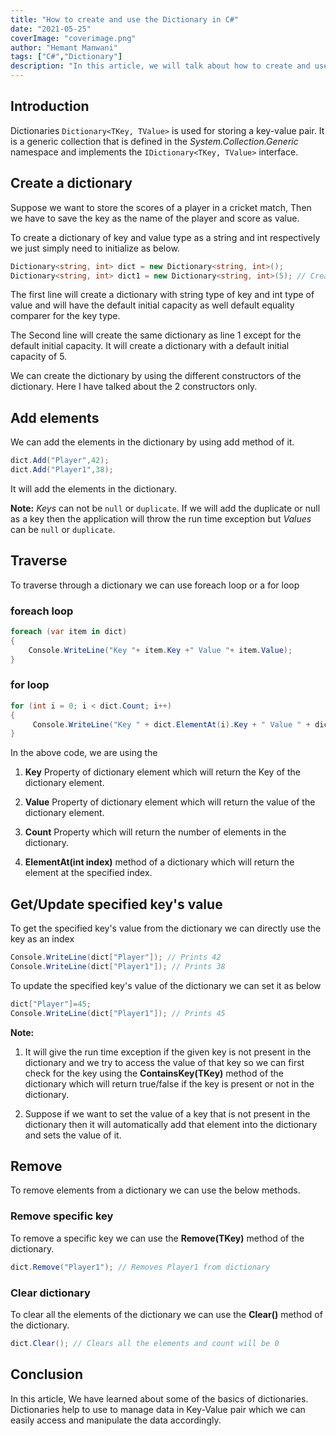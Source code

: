 ```yaml
---
title: "How to create and use the Dictionary in C#"
date: "2021-05-25"
coverImage: "coverimage.png"
author: "Hemant Manwani"
tags: ["C#","Dictionary"]
description: "In this article, we will talk about how to create and use the Dictionary in C#."
---
```

## Introduction
 
Dictionaries `Dictionary<TKey, TValue>` is used for storing a key-value pair. It is a generic collection that is defined in the *System.Collection.Generic* namespace and implements the `IDictionary<TKey, TValue>` interface.
 
## Create a dictionary
 
Suppose we want to store the scores of a player in a cricket match, Then we have to save the key as the name of the player and score as value.
 
To create a dictionary of key and value type as a string and int respectively we just simply need to initialize as below.
 
```c#
Dictionary<string, int> dict = new Dictionary<string, int>();
Dictionary<string, int> dict1 = new Dictionary<string, int>(5); // Creates a dictionary with default initial capacity of 5
``` 
The first line will create a dictionary with string type of key and int type of value and will have the default initial capacity as well default equality comparer for the key type.
 
The Second line will create the same dictionary as line 1 except for the default initial capacity. It will create a dictionary with a default initial capacity of 5.
 
We can create the dictionary by using the different constructors of the dictionary. Here I have talked about the 2 constructors only.
 
## Add elements
 
We can add the elements in the dictionary by using add method of it.
 
```c#
dict.Add("Player",42);
dict.Add("Player1",38);
```
It will add the elements in the dictionary. 
 
**Note:** *Keys* can not be `null` or `duplicate`. If we will add the duplicate or null as a key then the application will throw the run time exception but *Values* can be `null` or `duplicate`.
 
## Traverse
 
To traverse through a dictionary we can use foreach loop or a for loop
 
### foreach loop
 
```c#
foreach (var item in dict)
{
    Console.WriteLine("Key "+ item.Key +" Value "+ item.Value);
}
```
### for loop
 
```c#
for (int i = 0; i < dict.Count; i++)
{
     Console.WriteLine("Key " + dict.ElementAt(i).Key + " Value " + dict.ElementAt(i).Value);
}
```
In the above code, we are using the 
 
1. **Key** Property of dictionary element which will return the Key of the dictionary element.
 
2. **Value** Property of dictionary element which will return the value of the dictionary element.
 
3. **Count** Property which will return the number of elements in the dictionary.
 
4. **ElementAt(int index)** method of a dictionary which will return the element at the specified index.
 
## Get/Update specified key's value
 
To get the specified key's value from the dictionary we can directly use the key as an index 
 
```c#
Console.WriteLine(dict["Player"]); // Prints 42
Console.WriteLine(dict["Player1"]); // Prints 38
```
To update the specified key's value of the dictionary we can set it as below
 
```c#
dict["Player"]=45;
Console.WriteLine(dict["Player1"]); // Prints 45
```
 
**Note:** 
 
1. It will give the run time exception if the given key is not present in the dictionary and we try to access the value of that key so we can first check for the key using the **ContainsKey(TKey)** method of the dictionary which will return true/false if the key is present or not in the dictionary.
 
2. Suppose if we want to set the value of a key that is not present in the dictionary then it will automatically add that element into the dictionary and sets the value of it.
 
## Remove
 
To remove elements from a dictionary we can use the below methods.
 
### Remove specific key
 
To remove a specific key we can use the **Remove(TKey)** method of the dictionary.
 
```c#
dict.Remove("Player1"); // Removes Player1 from dictionary
```
### Clear dictionary
 
To clear all the elements of the dictionary we can use the **Clear()** method of the dictionary.
 
```c#
dict.Clear(); // Clears all the elements and count will be 0
```
 
## Conclusion
 
In this article, We have learned about some of the basics of dictionaries. Dictionaries help to use to manage data in Key-Value pair which we can easily access and manipulate the data accordingly.
